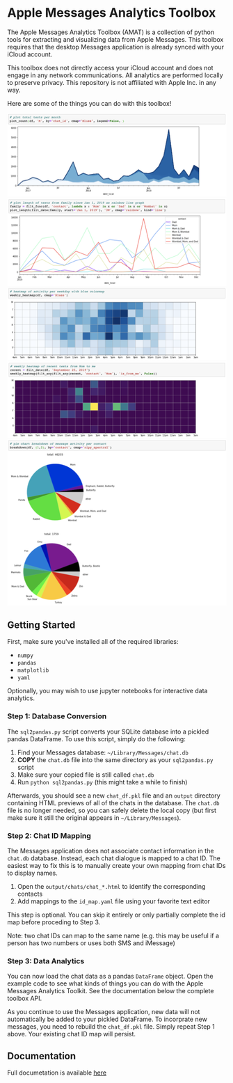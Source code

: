 

# Apple Messages Analytics Toolbox

The Apple Messages Analytics Toolbox (AMAT) is a collection of python tools for extracting and visualizing data from Apple Messages. This toolbox requires that the desktop Messages application is already synced with your iCloud account.

This toolbox does not directly access your iCloud account and does not engage in any network communications. All analytics are performed locally to preserve privacy. This repository is not affiliated with Apple Inc. in any way.

Here are some of the things you can do with this toolbox!

![](imgs/demo_1.png)
![](imgs/demo_2.png)
![](imgs/demo_3.png)
![](imgs/demo_4.png)
![](imgs/demo_5.png)

## Getting Started

First, make sure you've installed all of the required libraries:

- `numpy`
- `pandas`
- `matplotlib`
- `yaml`

Optionally, you may wish to use jupyter notebooks for interactive data analytics.


### Step 1: Database Conversion

The `sql2pandas.py` script converts your SQLite database into a pickled pandas DataFrame. To use this script, simply do the following:

1. Find your Messages database: `~/Library/Messages/chat.db`
2. **COPY** the `chat.db` file into the same directory as your `sql2pandas.py` script
3. Make sure your copied file is still called `chat.db`
4. Run `python sql2pandas.py` (this might take a while to finish)

Afterwards, you should see a new `chat_df.pkl` file and an `output` directory containing HTML previews of all of the chats in the database. The `chat.db` file is no longer needed, so you can safely delete the local copy (but first make sure it still the original appears in `~/Library/Messages`).


### Step 2: Chat ID Mapping

The Messages application does not associate contact information in the `chat.db` database. Instead, each chat dialogue is mapped to a chat ID. The easiest way to fix this is to manually create your own mapping from chat IDs to display names.

1. Open the `output/chats/chat_*.html` to identify the corresponding contacts
2. Add mappings to the `id_map.yaml` file using your favorite text editor

This step is optional. You can skip it entirely or only partially complete the id map before proceding to Step 3.

Note: two chat IDs can map to the same name (e.g. this may be useful if a person has two numbers or uses both SMS and iMessage)


### Step 3: Data Analytics

You can now load the chat data as a pandas `DataFrame` object. Open the example code to see what kinds of things you can do with the Apple Messages Analytics Toolkit. See the documentation below the complete toolbox API.

As you continue to use the Messages application, new data will not automatically be added to your pickled DataFrame. To incorprate new messages, you need to rebuild the `chat_df.pkl` file. Simply repeat Step 1 above. Your existing chat ID map will persist.


## Documentation

Full documetation is available [here](https://parkersruth.github.io/amat/)


